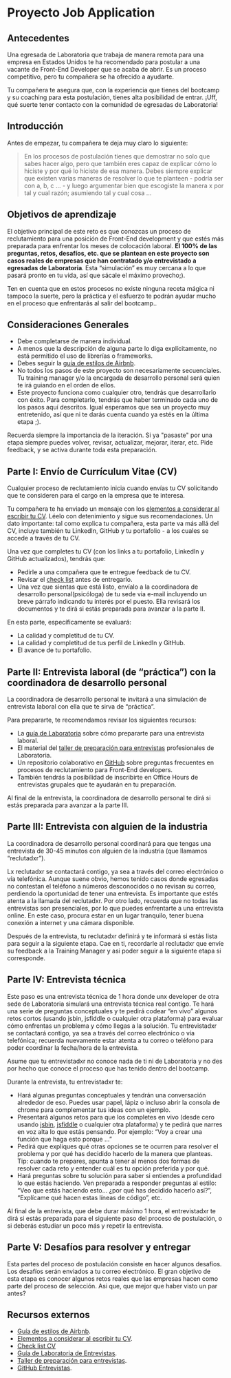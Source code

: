 # Proyecto Job Application

## Antecedentes

Una egresada de Laboratoria que trabaja de manera remota para una empresa en
Estados Unidos te ha recomendado para postular a una vacante de Front-End
Developer que se acaba de abrir. Es un proceso competitivo, pero tu compañera se
ha ofrecido a ayudarte.

Tu compañera te asegura que, con la experiencia que tienes del bootcamp y su
coaching para esta postulación, tienes alta posibilidad de entrar. ¡Uff, qué
suerte tener contacto con la comunidad de egresadas de Laboratoria!

## Introducción

Antes de empezar, tu compañera te deja muy claro lo siguiente:

> En los procesos de postulación tienes que demostrar no solo que sabes hacer
> algo, pero que también eres capaz de explicar cómo lo hiciste y por qué lo
> hiciste de esa manera. Debes siempre explicar que existen varias maneras de
> resolver lo que te planteen - podría ser con a, b, c ... - y luego argumentar
> bien que escogiste la manera x por tal y cual razón; asumiendo tal y cual cosa
> ...

## Objetivos de aprendizaje

El objetivo principal de este reto es que conozcas un proceso de reclutamiento
para una posición de Front-End development y que estés más preparada para
enfrentar los meses de colocación laboral. **El 100% de las preguntas, retos,
desafíos, etc. que se plantean en este proyecto son casos reales de empresas que
han contratado y/o entrevistado a egresadas de Laboratoria**. Esta “simulación”
es muy cercana a lo que pasará pronto en tu vida, así que sácale el máximo
provecho;).

Ten en cuenta que en estos procesos no existe ninguna receta mágica ni tampoco
la suerte, pero la práctica y el esfuerzo te podrán ayudar mucho en el proceso
que enfrentarás al salir del bootcamp..

## Consideraciones Generales

* Debe completarse de manera individual.
* A menos que la descripción de alguna parte lo diga explícitamente, no está
  permitido el uso de librerías o frameworks.
* Debes seguir la [guía de estilos de Airbnb](https://github.com/airbnb/javascript).
* No todos los pasos de este proyecto son necesariamente secuenciales. Tu
  training manager y/o la encargada de desarrollo personal será quien te irá
  guiando en el orden de ellos.
* Este proyecto funciona como cualquier otro, tendrás que desarrollarlo con
  éxito. Para completarlo, tendrás que haber terminado cada uno de los pasos
  aquí descritos. Igual esperamos que sea un proyecto muy entretenido, así que
  ni te darás cuenta cuando ya estés en la última etapa ;).

Recuerda siempre la importancia de la iteración. Si ya "pasaste" por una etapa
siempre puedes volver, revisar, actualizar, mejorar, iterar, etc. Pide feedback,
y se activa durante toda esta preparación.

## Parte I: Envío de Currículum Vitae (CV)

Cualquier proceso de reclutamiento inicia cuando envías tu CV solicitando que te
consideren para  el cargo en la empresa que te interesa.

Tu compañera te ha enviado un mensaje con los
[elementos a considerar al escribir tu CV](https://drive.google.com/file/d/1TUHy3SxgalOWBqH-rtHKbejsKCXoLxWD/view?usp=sharing).
Léelo con detenimiento y sigue sus recomendaciones. Un dato importante: tal como
explica tu compañera, esta parte va más allá del CV, incluye también tu
LinkedIn, GitHub y tu portafolio - a los cuales se accede a través de tu CV.

Una vez que completes tu CV (con los links a tu portafolio, LinkedIn y GitHub
actualizados), tendrás que:

* Pedirle a una compañera que te entregue feedback de tu CV.
* Revisar el [check list](https://docs.google.com/spreadsheets/d/1MyOE5v1TxOMovsTiMQ21QzRPxCRXIKpaOOLS99y3MKQ/edit#gid=1386834576)
  antes de entregarlo.
* Una vez que sientas que está listo, envíalo a la coordinadora de desarrollo
  personal(psicóloga) de tu sede via e-mail incluyendo un breve párrafo
  indicando tu interés por el puesto. Ella revisará los documentos y te dirá si
  estás preparada para avanzar a la parte II.

En esta parte, específicamente se evaluará:

* La calidad y completitud de tu CV.
* La calidad y completitud de tus perfil de LinkedIn y GitHub.
* El avance de tu portafolio.

## Parte II: Entrevista laboral (de “práctica”) con la coordinadora de desarrollo personal

La coordinadora de desarrollo personal te invitará a una simulación de
entrevista laboral con ella que te sirva de “práctica”.

Para prepararte, te recomendamos revisar los siguientes recursos:

* La [guía de Laboratoria](https://drive.google.com/file/d/1hwayjQlU7m6acBts9g0G5VBK8ZCcAN2b/view?usp=sharing)
  sobre cómo prepararte para una entrevista laboral.
* El material del [taller de preparación para entrevistas](https://docs.google.com/presentation/d/1IKc49cO4PQZVytL8pEgu9rogWYcuoguBcnKHgPKKXLs/edit?usp=sharing)
  profesionales de Laboratoria.
* Un repositorio colaborativo en [GitHub](https://github.com/h5bp/Front-end-Developer-Interview-Questions)
  sobre preguntas frecuentes en procesos de reclutamiento para Front-End
  developers.
* También tendrás la posibilidad de inscribirte en Office Hours de entrevistas
  grupales que te ayudarán en tu preparación.

Al final de la entrevista, la coordinadora de desarrollo personal te dirá si
estás preparada para avanzar a la parte III.

## Parte III: Entrevista con alguien de la industria

La coordinadora de desarrollo personal coordinará para que tengas una
entrevista de 30-45 minutos con alguien de la industria (que llamamos
“reclutadxr”).

Lx reclutadxr se contactará contigo, ya sea a través del correo
electrónico o vía telefónica. Aunque suene obvio, hemos tenido casos donde
egresadas no contestan el teléfono a números desconocidos o no revisan su
correo, perdiendo la oportunidad de tener una entrevista. Es importante que
estés atenta a la llamada del reclutadxr. Por otro lado, recuerda que no
todas las entrevistas son presenciales, por lo que puedes enfrentarte a
una entrevista online. En este caso, procura estar en un lugar tranquilo,
tener buena conexión a internet y una cámara disponible.

Después de la entrevista, tu reclutadxr definirá y te informará si estás lista
para seguir a la siguiente etapa. Cae en ti, recordarle al reclutadxr que envíe
su feedback a la Training Manager y asi poder seguir a la siguiente etapa si
corresponde.

## Parte IV: Entrevista técnica

Este paso es una entrevista técnica de 1 hora donde unx developer de
otra sede de Laboratoria simulará una entrevista técnica real contigo.
Te hará una serie de preguntas conceptuales y te pedirá codear “en vivo”
algunos retos cortos (usando jsbin, jsfiddle o cualquier otra plataforma)
para evaluar cómo enfrentas un problema y cómo llegas a la  solución.
Tu entrevistadxr se contactará  contigo, ya sea a través del correo electrónico
o vía telefónica; recuerda nuevamente estar atenta a tu correo o teléfono
para poder coordinar la fecha/hora de la entrevista.

Asume que tu entrevistadxr no conoce nada de ti ni de Laboratoria y no des por
hecho que conoce el proceso que has tenido dentro del bootcamp.

Durante la entrevista, tu entrevistadxr te:

* Hará algunas  preguntas conceptuales y tendrán una conversación
  alrededor de eso. Puedes usar papel, lápiz o incluso abrir la consola de
  chrome para complementar tus ideas con un ejemplo.
* Presentará algunos retos para que los completes en vivo (desde cero usando
  [jsbin](https://jsbin.com/?html,output), [jsfiddle](https://jsfiddle.net/) o
  cualquier otra plataforma) y te pedirá que narres en voz alta lo que estás
  pensando. Por ejemplo: “Voy a crear una función que haga esto porque ...”
* Pedirá que expliques qué otras opciones se te ocurren para resolver el
  problema y por qué has decidido hacerlo de la manera que planteas. Tip: cuando
  te prepares, apunta a tener al menos dos formas de resolver cada reto y
  entender cuál es tu opción preferida y por qué.
* Hará preguntas sobre tu solución para saber si entiendes a profundidad lo que
  estás haciendo. Ven preparada a responder preguntas al estilo: “Veo que estás
  haciendo esto... ¿por qué has decidido hacerlo así?”, “Explícame qué hacen
  estas líneas de código”, etc.

Al final de la entrevista, que debe durar máximo 1 hora, el entrevistadxr te
dirá si estás preparada para el siguiente paso del proceso de postulación,
o si deberás estudiar un poco más y repetir la entrevista.

## Parte V: Desafíos para resolver y entregar

Esta partes del proceso de postulación consiste en hacer algunos desafíos.
Los desafíos serán enviados a tu correo electrónico. El gran objetivo de esta
etapa es conocer algunos retos reales que las empresas hacen como
parte del proceso de selección. Asi que, que mejor que haber visto un par
antes?

## Recursos externos

* [Guía de estilos de Airbnb](https://github.com/airbnb/javascript).
* [Elementos a considerar al escribir tu CV](https://drive.google.com/file/d/1TUHy3SxgalOWBqH-rtHKbejsKCXoLxWD/view?usp=sharing).
* [Check list CV](https://docs.google.com/spreadsheets/d/1MyOE5v1TxOMovsTiMQ21QzRPxCRXIKpaOOLS99y3MKQ/edit#gid=1386834576)
* [Guía de Laboratoria de Entrevistas](https://drive.google.com/file/d/1hwayjQlU7m6acBts9g0G5VBK8ZCcAN2b/view?usp=sharing).
* [Taller de preparación para entrevistas](https://docs.google.com/presentation/d/1IKc49cO4PQZVytL8pEgu9rogWYcuoguBcnKHgPKKXLs/edit?usp=sharing).
* [GitHub Entrevistas](https://github.com/h5bp/Front-end-Developer-Interview-Questions).
